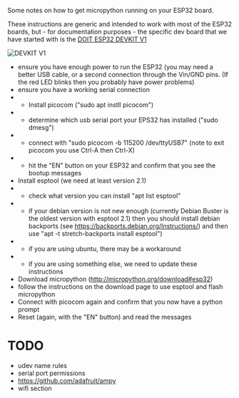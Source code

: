 Some notes on how to get micropython running on your ESP32 board.

These instructions are generic and intended to work with most of the ESP32
boards, but - for documentation purposes - the specific dev board that we
have started with is the [DOIT ESP32 DEVKIT V1](https://makeradvisor.com/tools/esp32-dev-board-wi-fi-bluetooth/)

![DEVKIT V1](https://makeradvisor.com/wp-content/uploads/2017/10/esp32-board-bg.jpg)

* ensure you have enough power to run the ESP32 (you may need a better USB
  cable, or a second connection through the Vin/GND pins.  (If the red LED
  blinks then you probably have power problems)
* ensure you have a working serial connection
* * Install picocom ("sudo apt instll picocom")
* * determine which usb serial port your EPS32 has installed ("sudo dmesg")
* * connect with "sudo picocom -b 115200 /dev/ttyUSB7" (note to exit picocom
    you use Ctrl-A then Ctrl-X)
* * hit the "EN" button on your ESP32 and confirm that you see the bootup
    messages
* Install esptool (we need at least version 2.1)
* * check what version you can install "apt list esptool"
* * if your debian version is not new enough (currently Debian Buster is
    the oldest version with esptool 2.1) then you should install debian
    backports (see https://backports.debian.org/Instructions/) and then
    use "apt -t stretch-backports install esptool")
* * if you are using ubuntu, there may be a workaround
* * if you are using something else, we need to update these instructions
* Download micropython (http://micropython.org/download#esp32)
* follow the instructions on the download page to use esptool and flash
  micropython
* Connect with picocom again and confirm that you now have a python prompt
* Reset (again, with the "EN" button) and read the messages


# TODO
* udev name rules
* serial port permissions
* https://github.com/adafruit/ampy
* wifi section
